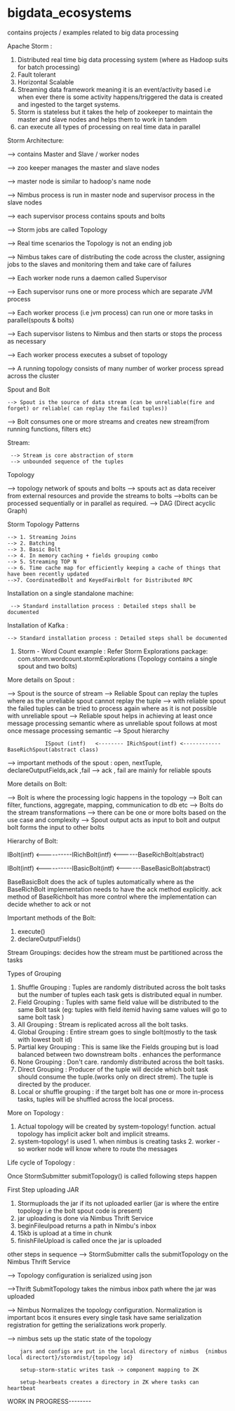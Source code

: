 # bigdata_ecosystems
contains projects / examples related to big data processing



Apache Storm :

 1. Distributed real time big data processing system (where as Hadoop suits for batch processing)
 2. Fault tolerant
 3. Horizontal Scalable
 4. Streaming data framework meaning it is an event/activity based i.e when ever there is some activity happens/triggered the data is created and ingested to the target systems.
 5. Storm is stateless but it takes the help of zookeeper to maintain the master and slave nodes and helps them to work in tandem
 6. can execute all types of processing on real time data in parallel

Storm Architecture:

   -->  contains Master and Slave / worker nodes
   
   --> zoo keeper manages the master and slave nodes
   
   --> master node is similar to hadoop's name node
   
   --> Nimbus process is run in master node and supervisor process in the slave nodes
   
   --> each supervisor process contains spouts and bolts
   
   --> Storm jobs are called Topology
   
   --> Real time scenarios the Topology is not an ending job
   
   --> Nimbus takes care of distributing the code across the cluster, assigning jobs to the slaves and monitoring them and take care of failures
   
   --> Each worker node runs a daemon called Supervisor
   
  --> Each supervisor runs one or more process which are separate JVM process
  
  --> Each worker process (i.e jvm process) can run one or more tasks in parallel(spouts & bolts)
  
  --> Each supervisor listens to Nimbus and then starts or stops the process as necessary
  
 --> Each worker process executes a subset of topology
 
  --> A running topology consists of many number of worker process spread across the cluster
 
 Spout and Bolt 

    --> Spout is the source of data stream (can be unreliable(fire and forget) or reliable( can replay the failed tuples))
   --> Bolt consumes one or more streams and creates new stream(from running functions, filters etc)

Stream:

     --> Stream is core abstraction of storm
     --> unbounded sequence of the tuples

Topology

   --> topology network of spouts and bolts
   --> spouts act as data receiver from external resources and provide the streams to bolts
    -->bolts can be processed sequentially or in parallel as required.
  --> DAG (Direct acyclic Graph)


Storm Topology Patterns

    --> 1. Streaming Joins  
    --> 2. Batching
    --> 3. Basic Bolt
    --> 4. In memory caching + fields grouping combo
    --> 5. Streaming TOP N
    --> 6. Time cache map for efficiently keeping a cache of things that have been recently updated
    -->7. CoordinatedBolt and KeyedFairBolt for Distributed RPC

Installation on a single standalone machine:

     --> Standard installation process : Detailed steps shall be documented

Installation of Kafka :

    --> Standard installation process : Detailed steps shall be documented

1. Storm - Word Count example : Refer Storm Explorations package: com.storm.wordcount.stormExplorations (Topology contains a single spout and two bolts)


More details on Spout :

--> Spout is the source of stream
--> Reliable Spout can replay the tuples where as the unreliable spout cannot replay the tuple
--> with reliable spout the failed tuples can be tried to process again where as it is not possible with unreliable spout
--> Reliable spout helps in achieving at least once message processing semantic where as unreliable spout follows at most once message processing semantic
--> Spout hierarchy
   
                ISpout (intf)   <-------- IRichSpout(intf) <------------ BaseRichSpout(abstract class)

--> important methods of the spout : open, nextTuple, declareOutputFields,ack ,fail
--> ack , fail are mainly for reliable spouts


More details on Bolt:

--> Bolt is where the processing logic happens in the topology
--> Bolt can filter, functions, aggregate, mapping, communication to db etc
--> Bolts do the stream transformations
--> there can be one or more bolts based on the use case and complexity
--> Spout output acts as input to bolt and output bolt forms the input to other bolts

 Hierarchy of Bolt:

  IBolt(intf)  <----------IRichBolt(intf)  <------BaseRichBolt(abstract)
  
  IBolt(intf)  <----------IBasicBolt(intf)  <------BaseBasicBolt(abstract)

BaseBasicBolt  does the ack of tuples automatically where as the BaseRichBolt implementation needs to have the ack method explicitly. ack method of BaseRichbolt has more control where the implementation can decide whether to ack or not

Important methods of the Bolt:
 1. execute()
 2. declareOutputFields()


Stream Groupings: decides how the stream must be partitioned across the tasks

Types of Grouping

1. Shuffle Grouping  : Tuples are randomly distributed across the bolt tasks but the number of tuples each task gets is distributed equal in number.
2. Field Grouping :  Tuples with same field value will be distributed to the same Bolt task (eg: tuples with field itemid having same values will go to same bolt task )
3. All Grouping : Stream is replicated across all the bolt tasks.
4. Global Grouping : Entire stream goes to single bolt(mostly to the task with lowest bolt id)
5. Partial key Grouping :  This is same like the Fields grouping but is load balanced between two downstream bolts . enhances the performance
6. None Grouping : Don't care. randomly distributed across the bolt tasks.
7. Direct Grouping : Producer of the tuple will decide which bolt task should consume the tuple.(works only on direct strem). The tuple is directed by the producer.
8. Local or shuffle grouping : if the target bolt has one or more in-process tasks, tuples will be shuffled across the local process.


More on Topology :

1. Actual topology will be created by system-topology! function. actual topology has implicit acker bolt and implicit streams.
2. system-topology! is used  1. when nimbus is creating tasks 2. worker - so worker node will know  where to route the messages


Life cycle of Topology :

Once StormSubmitter submitTopology() is called following steps happen

First Step uploading JAR
 1. Stormuploads the jar if its not uploaded earlier  (jar is where the entire topology i.e the bolt spout code is present)
 2. jar uploading is done via Nimbus Thrift Service 
3.  beginFileulpoad returns a path in Nimbu's inbox
4. 15kb is upload at a time in chunk
5. finishFileUpload is called once the jar is uploaded

other steps in sequence
  --> StormSubmitter calls the submitTopology on the Nimbus Thrift Service
  
  --> Topology configuration is serialized using json
  
  -->Thrift SubmitTopology takes the nimbus inbox path where the jar was uploaded
  
   --> Nimbus Normalizes the topology configuration. Normalization is important bcos it ensures every single task  have same    serialization registration for getting the serializations work properly.

--> nimbus sets up the static state of the topology 

        jars and configs are put in the local directory of nimbus  {nimbus local directort}/stormdist/{topology id} 
         
        setup-storm-static writes task -> component mapping to ZK
        
        setup-hearbeats creates a directory in ZK where tasks can heartbeat


WORK IN PROGRESS--------

 








